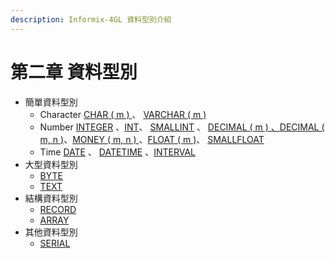 ```yaml
---
description: Informix-4GL 資料型別介紹
---
```


# 第二章 資料型別

* 簡單資料型別
  * Character [CHAR \( m \) ](jian-chan-zi-liao-xing-bie/jian-chan-zi-liao-xing-bie-char-1/jian-chan-zi-liao-xing-bie-char.md)、 [VARCHAR \( m \)](jian-chan-zi-liao-xing-bie/jian-chan-zi-liao-xing-bie-char-1/jian-chan-zi-liao-xing-bie-varchar.md)
  * Number [INTEGER](jian-chan-zi-liao-xing-bie/jian-chan-zi-liao-xing-bie-number/jian-chan-zi-liao-xing-bie-integer.md) 、[INT](jian-chan-zi-liao-xing-bie/jian-chan-zi-liao-xing-bie-number/int.md)、 [SMALLINT](jian-chan-zi-liao-xing-bie/jian-chan-zi-liao-xing-bie-number/jian-chan-zi-liao-xing-bie-smallint.md) 、 [DECIMAL \( m \) 、DECIMAL \( m, n \)](jian-chan-zi-liao-xing-bie/jian-chan-zi-liao-xing-bie-number/jian-chan-zi-liao-xing-bie-decimal.md)、[MONEY \( m, n \) ](jian-chan-zi-liao-xing-bie/jian-chan-zi-liao-xing-bie-number/jian-chan-zi-liao-xing-bie-money.md)、[FLOAT \( m \)](jian-chan-zi-liao-xing-bie/jian-chan-zi-liao-xing-bie-number/untitled.md)、 [SMALLFLOAT](jian-chan-zi-liao-xing-bie/jian-chan-zi-liao-xing-bie-number/jian-chan-zi-liao-xing-bie-smallfloat.md)
  * Time [DATE](jian-chan-zi-liao-xing-bie/jian-chan-zi-liao-xing-bie-time/date.md) 、 [DATETIME](jian-chan-zi-liao-xing-bie/jian-chan-zi-liao-xing-bie-time/datetime.md) 、[INTERVAL](jian-chan-zi-liao-xing-bie/jian-chan-zi-liao-xing-bie-time/interval.md)
* 大型資料型別
  * [BYTE](da-xing-zi-liao-xing-bie/byte.md)
  * [TEXT](da-xing-zi-liao-xing-bie/text.md)
* 結構資料型別
  * [RECORD](jie-gou-zi-liao-xing-bie/record.md)
  * [ARRAY](jie-gou-zi-liao-xing-bie/array.md)
* 其他資料型別
  * [SERIAL](qi-ta-zi-liao-xing-bie/serial.md)

